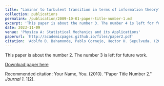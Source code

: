 ```yaml
---
title: "Laminar to turbulent transition in terms of information theory"
collection: publications
permalink: /publication/2009-10-01-paper-title-number-1.md
excerpt: 'This paper is about the number 3. The number 4 is left for future work.'
date: 2023-11-09
venue: 'Physica A: Statistical Mechanics and its Applications'
paperurl: 'http://academicpages.github.io/files/paper2.pdf'
citation: 'Adolfo D. Bahamonde, Pablo Cornejo, Hector H. Sepulveda. (2023). &quot;Paper Title Number 2.&quot; <i>Physica A: Statistical Mechanics and its Applications</i>. 1(2).'
---
```

This paper is about the number 2. The number 3 is left for future work.

[Download paper here](http://academicpages.github.io/files/paper2.pdf)

Recommended citation: Your Name, You. (2010). "Paper Title Number 2." <i>Journal 1</i>. 1(2).
